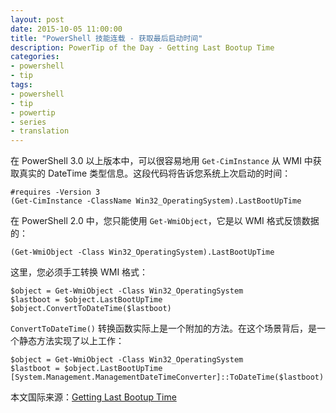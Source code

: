 ```yaml
---
layout: post
date: 2015-10-05 11:00:00
title: "PowerShell 技能连载 - 获取最后启动时间"
description: PowerTip of the Day - Getting Last Bootup Time
categories:
- powershell
- tip
tags:
- powershell
- tip
- powertip
- series
- translation
---
```

在 PowerShell 3.0 以上版本中，可以很容易地用 `Get-CimInstance` 从 WMI 中获取真实的 DateTime 类型信息。这段代码将告诉您系统上次启动的时间：

    #requires -Version 3
    (Get-CimInstance -ClassName Win32_OperatingSystem).LastBootUpTime

在 PowerShell 2.0 中，您只能使用 `Get-WmiObject`，它是以 WMI 格式反馈数据的：

    (Get-WmiObject -Class Win32_OperatingSystem).LastBootUpTime

这里，您必须手工转换 WMI 格式：

    $object = Get-WmiObject -Class Win32_OperatingSystem
    $lastboot = $object.LastBootUpTime
    $object.ConvertToDateTime($lastboot)

`ConvertToDateTime()` 转换函数实际上是一个附加的方法。在这个场景背后，是一个静态方法实现了以上工作：

    $object = Get-WmiObject -Class Win32_OperatingSystem
    $lastboot = $object.LastBootUpTime
    [System.Management.ManagementDateTimeConverter]::ToDateTime($lastboot)

<!--more-->
本文国际来源：[Getting Last Bootup Time](http://community.idera.com/powershell/powertips/b/tips/posts/getting-last-bootup-time)
